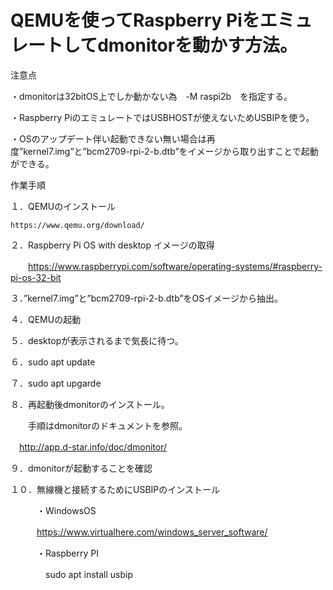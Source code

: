 # QEMUを使ってRaspberry Piをエミュレートしてdmonitorを動かす方法。

注意点

・dmonitorは32bitOS上でしか動かない為　-M raspi2b　を指定する。

・Raspberry PiのエミュレートではUSBHOSTが使えないためUSBIPを使う。

・OSのアップデート伴い起動できない無い場合は再度”kernel7.img”と”bcm2709-rpi-2-b.dtb”をイメージから取り出すことで起動ができる。


作業手順

１．QEMUのインストール

    https://www.qemu.org/download/

２．Raspberry Pi OS with desktop イメージの取得

　　https://www.raspberrypi.com/software/operating-systems/#raspberry-pi-os-32-bit
  
３．”kernel7.img”と”bcm2709-rpi-2-b.dtb”をOSイメージから抽出。

４．QEMUの起動

５．desktopが表示されるまで気長に待つ。

６．sudo apt update

７．sudo apt upgarde

８．再起動後dmonitorのインストール。

　　手順はdmonitorのドキュメントを参照。
  
  　http://app.d-star.info/doc/dmonitor/
   
９．dmonitorが起動することを確認

１０．無線機と接続するためにUSBIPのインストール

　　　・WindowsOS
  
  　　　https://www.virtualhere.com/windows_server_software/
     
　　　・Raspberry PI 
   
　　　　sudo apt install usbip
